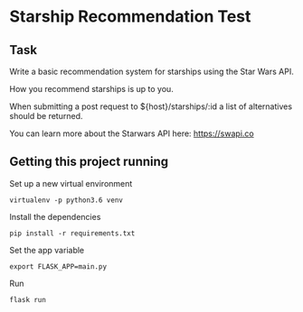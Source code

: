 # Starship Recommendation Test

## Task
Write a basic recommendation system for starships using the Star Wars API.

How you recommend starships is up to you.

When submitting a post request to ${host}/starships/:id a list of alternatives should be returned.

You can learn more about the Starwars API here: https://swapi.co


## Getting this project running
Set up a new virtual environment

```virtualenv -p python3.6 venv```

Install the dependencies

```pip install -r requirements.txt```

Set the app variable

```export FLASK_APP=main.py```

Run

```flask run```
